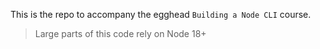 This is the repo to accompany the egghead `Building a Node CLI` course.

> Large parts of this code rely on Node 18+